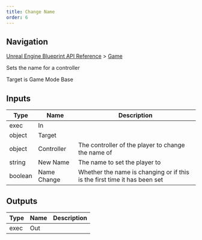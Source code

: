 ```yaml
---
title: Change Name
order: 6
---
```

## Navigation

[Unreal Engine Blueprint API Reference](https://dev.epicgames.com/documentation/en-us/unreal-engine/BlueprintAPI) > [Game](https://dev.epicgames.com/documentation/en-us/unreal-engine/BlueprintAPI/Game)

Sets the name for a controller

Target is Game Mode Base

## Inputs

| Type | Name | Description |
| --- | --- | --- |
| exec | In |  |
| object | Target |  |
| object | Controller | The controller of the player to change the name of |
| string | New Name | The name to set the player to |
| boolean | Name Change | Whether the name is changing or if this is the first time it has been set |

## Outputs

| Type | Name | Description |
| --- | --- | --- |
| exec | Out |  |
